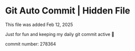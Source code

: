 # Git Auto Commit | Hidden File

This file was added Feb 12, 2025

Just for fun and keeping my daily git commit active 🤪

commit number: 278364
